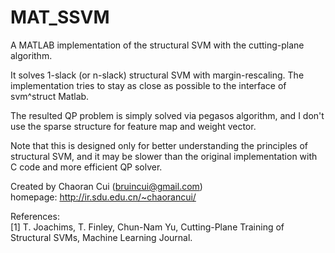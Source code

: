 MAT_SSVM
========

A MATLAB implementation of the structural SVM with the cutting-plane algorithm.

It solves 1-slack (or n-slack) structural SVM with margin-rescaling. The implementation tries to stay as close as possible to the interface of svm^struct Matlab. 

The resulted QP problem is simply solved via pegasos algorithm, and I don't use the sparse structure for feature map and weight vector.

Note that this is designed only for better understanding the principles of structural SVM, and it may be slower than the original implementation with C code and more efficient QP solver.

Created by Chaoran Cui (bruincui@gmail.com)  
homepage: http://ir.sdu.edu.cn/~chaorancui/

References:  
[1] T. Joachims, T. Finley, Chun-Nam Yu, Cutting-Plane Training of Structural SVMs, Machine Learning Journal.


